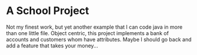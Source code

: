 # A School Project

Not my finest work, but yet another example that I can code java in more than one
little file. Object centric, this project implements a bank of accounts and customers
whom have attributes. Maybe I should go back and add a feature that takes your money...
